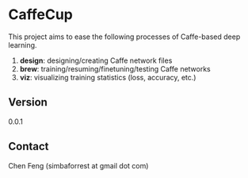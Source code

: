 CaffeCup
========

This project aims to ease the following processes of Caffe-based deep learning.  
1. **design**: designing/creating Caffe network files
2. **brew**: training/resuming/finetuning/testing Caffe networks
3. **viz**: visualizing training statistics (loss, accuracy, etc.)

Version
-------
0.0.1

Contact
-------
Chen Feng (simbaforrest at gmail dot com)